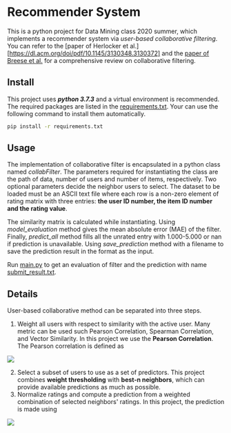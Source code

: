 # Recommender System

This is a python project for Data Mining class 2020 summer, which implements a recommender system via *user-based collaborative filtering*. You can refer to the [paper of Herlocker et al.][https://dl.acm.org/doi/pdf/10.1145/3130348.3130372] and the [paper of Breese et al.](https://arxiv.org/abs/1301.7363) for a comprehensive review on collaborative filtering. 

## Install

This project uses ***python 3.7.3*** and a virtual environment is recommended. The required packages are listed in the [requirements.txt](./requirements.txt). Your can use the following command to install them automatically. 

```bash
pip install -r requirements.txt
```

## Usage

The implementation of collaborative filter is encapsulated in a python class named *collabFilter*. The parameters required for instantiating the class are the path of data, number of users and number of items, respectively. Two optional parameters decide the neighbor users to select. The dataset to be loaded must be an ASCII text file where each row is a non-zero element of rating matrix with three entries: **the user ID number, the item ID number and the rating value**. 

 The similarity matrix is calculated while instantiating. Using *model_evaluation* method gives the mean absolute error (MAE) of the filter. Finally, *predict_all* method fills all the unrated entry with 1.000-5.000 or nan if prediction is unavailable. Using *save_prediction* method with a filename to save the prediction result in the format as the input.

Run [main.py](./main.py) to get an evaluation of filter and the prediction with name [submit_result.txt](./submit_result.txt).

## Details

User-based collaborative method can be separated into three steps.

1. Weight all users with respect to similarity with the active user. Many metric can be used such Pearson Correlation, Spearman Correlation, and Vector Similarity. In this project we use the **Pearson Correlation**. The Pearson correlation is defined as 

<img src="http://latex.codecogs.com/gif.latex?w_{a, u}=\frac{\sum_{i=1}^{m}\left(r_{a, i}-\bar{r}_{a}\right) *\left(r_{u, i}-\bar{r}_{u}\right)}{\sqrt{\sum_{i=1}^m(r_{a,i}-\bar{r}_a)} * \sqrt{\sum_{i=1}^m(r_{u,i}-\bar{r}_u)}}." />

2. Select a subset of users to use as a set of predictors. This project combines **weight thresholding** with **best-n neighbors**, which can provide available predictions as much as possible.
3. Normalize ratings and compute a prediction from a weighted combination of selected neighbors' ratings. In this project, the prediction is made using 

<img src="http://latex.codecogs.com/gif.latex?p_{a, i}=\bar{r}_{a}+\frac{\sum_{u=1}^{n}\left(r_{u, i}-\bar{r}_{u}\right) * w_{a, u}}{\sum_{u=1}^{n} w_{a, u}}." />



<!--
<img src="http://latex.codecogs.com/gif.latex?" />
-->